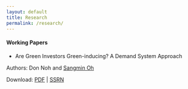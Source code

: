 ```yaml
---
layout: default
title: Research
permalink: /research/
---
```


#### Working Papers

*   Are Green Investors Green-inducing? A Demand System Approach

Authors: Don Noh and [Sangmin Oh](https://sangmino.github.io/)

Download: [PDF](/documents/greeninvesting_200630.pdf) | [SSRN](https://papers.ssrn.com/sol3/papers.cfm?abstract_id=3639693)
